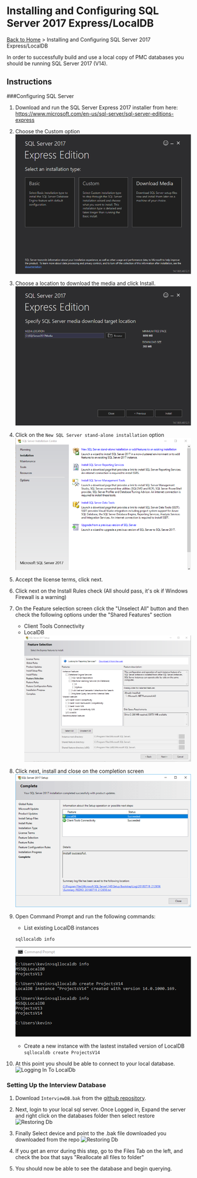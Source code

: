 # Installing and Configuring SQL Server 2017 Express/LocalDB

[Back to Home](./ReadMe.md) > Installing and Configuring SQL Server 2017 Express/LocalDB

In order to successfully build and use a local copy of PMC databases you should be running SQL Server 2017 (V14).

## Instructions

###Configuring SQL Server

1. Download and run the SQL Server Express 2017 installer from here: https://www.microsoft.com/en-us/sql-server/sql-server-editions-express

2. Choose the Custom option
![Image of SQL Server Express Installer](images/InstallSQL17LocalDB001.png)

3. Choose a location to download the media and click Install.
![Image of SQL Server Express Installer](images/InstallSQL17LocalDB002.png)

4. Click on the `New SQL Server stand-alone installation` option
![Image of SQL Server Express Installer](images/InstallSQL17LocalDB003.png)

5. Accept the license terms, click next.
6. Click next on the Install Rules check (All should pass, it's ok if Windows Firewall is a warning)
7. On the Feature selection screen click the "Unselect All" button and then check the following options under the "Shared Features" section
   - Client Tools Connectivity
   - LocalDB
![Image of SQL Server Express Installer](images/InstallSQL17LocalDB004.png)

8. Click next, install and close on the completion screen
![Image of SQL Server Express Installer](images/InstallSQL17LocalDB005.png)

9. Open Command Prompt and run the following commands:
   - List existing LocalDB instances
   ```
   sqllocaldb info
   ```
   ![Image of SQL Server Express Installer](images/InstallSQL17LocalDB006.png)
   - Create a new instance with the lastest installed version of LocalDB
   ```sqllocaldb create ProjectsV14```

10. At this point you should be able to connect to your local database.
   ![Logging In To LocalDb](images/LoginToLocalDb.PNG)

### Setting Up the Interview Database

1. Download `InterviewDB.bak` from the [github repository](https://github.com/ProtectMyCar/DM-Interview/blob/master/Documentation/SetUp/Database%20Backup/InterviewDB.bak "Gitgub").

2. Next, login to your local sql server. Once Logged in, Expand the server and right click on the databases folder then select restore
   ![Restoring Db](images/RestoreDatabse.PNG)

3. Finally Select device and point to the .bak file downloaded you downloaded from the repo
![Restoring Db](images/RestoreDatabse2.PNG)

5. If you get an error during this step, go to the Files Tab on the left, and check the box that says "Reallocate all files to folder"

4. You should now be able to see the database and begin querying.


